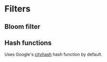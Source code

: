 
# Filters



## Bloom filter

## Hash functions

Uses Google's [cityhash](https://github.com/google/cityhash) hash function by default.

